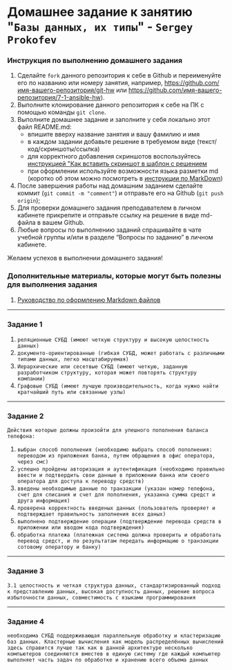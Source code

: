 # Домашнее задание к занятию "`Базы данных, их типы`" - `Sergey Prokofev`


### Инструкция по выполнению домашнего задания

   1. Сделайте `fork` данного репозитория к себе в Github и переименуйте его по названию или номеру занятия, например, https://github.com/имя-вашего-репозитория/git-hw или  https://github.com/имя-вашего-репозитория/7-1-ansible-hw).
   2. Выполните клонирование данного репозитория к себе на ПК с помощью команды `git clone`.
   3. Выполните домашнее задание и заполните у себя локально этот файл README.md:
      - впишите вверху название занятия и вашу фамилию и имя
      - в каждом задании добавьте решение в требуемом виде (текст/код/скриншоты/ссылка)
      - для корректного добавления скриншотов воспользуйтесь [инструкцией "Как вставить скриншот в шаблон с решением](https://github.com/netology-code/sys-pattern-homework/blob/main/screen-instruction.md)
      - при оформлении используйте возможности языка разметки md (коротко об этом можно посмотреть в [инструкции  по MarkDown](https://github.com/netology-code/sys-pattern-homework/blob/main/md-instruction.md))
   4. После завершения работы над домашним заданием сделайте коммит (`git commit -m "comment"`) и отправьте его на Github (`git push origin`);
   5. Для проверки домашнего задания преподавателем в личном кабинете прикрепите и отправьте ссылку на решение в виде md-файла в вашем Github.
   6. Любые вопросы по выполнению заданий спрашивайте в чате учебной группы и/или в разделе “Вопросы по заданию” в личном кабинете.
   
Желаем успехов в выполнении домашнего задания!
   
### Дополнительные материалы, которые могут быть полезны для выполнения задания

1. [Руководство по оформлению Markdown файлов](https://gist.github.com/Jekins/2bf2d0638163f1294637#Code)

---

### Задание 1

1. `реляционные СУБД (имеют четкую структуру и высокую целостность данных)`
2. `документо-ориентированные (гибкая СУБД, может работать с различными типами данных, легко масштабируемая)`
3. `Иерархические или сесетвые СУБД (имеют четкую, заданную разработчиком структуру, которая может повторять структуру компании)`
4. `Графовые СУБД (имеют лучшую производительность, когда нужно найти кратчайший путь или связанные узлы)`

---

### Задание 2
`Действия которые должны произойти для упешного пополнения баланса телефона:`
1. `выбран способ пополнения (необходимо выбрать способ пополнения: переводом из приложения банка, путем обращения в офис оператора, через смс)`
2. `успешно пройдены авторизация и аутентификация (необходимо правильно ввести и подтвердить свои данные в приложении банка или своего оператора для доступа к переводу средств)`
3. `введены необходимые данные по транзакции (указан номер телефона, счет для списания и счет для пополнения, указанна сумма средст и друга информация)`
4. `проверена корректность введеных данных (пользователь проверяет и подтверждает правильность заполнения всех даных)`
5. `выполнено подтверждение операции (подтверждение перевода средств в приложении или вводом кода подтверждения)`
6. `обработка платежа (платежная система должна проверить и обработать перевод средст, и по результатам передать информацию о транзакции сотовому оператору и банку)`

---

### Задание 3

`3.1 целостность и четкая структура данных, стандартизированный подход к представлению данных, высокая доступность данных, решение вопроса избыточности данных, совместимость с языками программирования`

---

### Задание 4

`необходима СУБД поддерживающая параллельную обработку и кластеризацию баз данных. Кластерные вычисления как модель распределённых вычислений здесь справится лучше так как в данной архитектуре несколько компьютеров соединяются вместев в единую систему где каждый компьютер выполняет часть задач по обработке и хранению всего объема данных`
 
